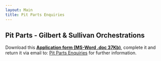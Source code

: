 ```yaml
---
layout: Main
title: Pit Parts Enquiries
---
```


## Pit Parts - Gilbert & Sullivan Orchestrations

Download this [**Application form (MS-Word .doc 37Kb)**](PitPartsApplication_JMA_20160517.doc), complete it and return it via email to: [Pit Parts Enquiries](mailto:enquiries@gspitparts.com)
for further information.
